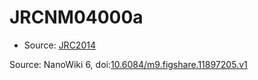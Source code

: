 <a name="material" />

# JRCNM04000a
<script type="application/ld+json">
  {
    "@context": "https://schema.org/",
    "@type": "ChemicalSubstance",
    "@id": "https://egonw.github.io/nanowiki/nanowiki393.html#material",
    "http://purl.org/dc/terms/conformsTo":
      {
        "@type": "CreativeWork",
        "@id": "https://bioschemas.org/profiles/ChemicalSubstance/0.4-RELEASE/"
      },
    "identfier": "393",
    "name": "JRCNM04000a",
    "url": "https://egonw.github.io/nanowiki/nanowiki393.html#material",
    "sameAs": "http://127.0.0.1/mediawiki/index.php/Special:URIResolver/JRCNM04000a"
  }
</script>


* Source: [JRC2014](articleJRC2014.md)


Source: NanoWiki 6, doi:[10.6084/m9.figshare.11897205.v1](https://doi.org/10.6084/m9.figshare.11897205.v1)
